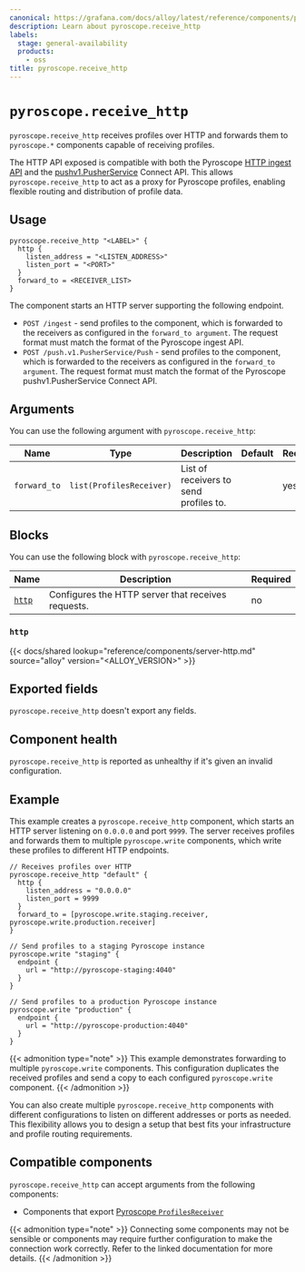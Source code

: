 ```yaml
---
canonical: https://grafana.com/docs/alloy/latest/reference/components/pyroscope/pyroscope.receive_http/
description: Learn about pyroscope.receive_http
labels:
  stage: general-availability
  products:
    - oss
title: pyroscope.receive_http
---
```


# `pyroscope.receive_http`

`pyroscope.receive_http` receives profiles over HTTP and forwards them to `pyroscope.*` components capable of receiving profiles.

The HTTP API exposed is compatible with both the Pyroscope [HTTP ingest API](https://grafana.com/docs/pyroscope/latest/reference-server-api/) and the [pushv1.PusherService](https://github.com/grafana/pyroscope/blob/main/api/push/v1/push.proto) Connect API.
This allows `pyroscope.receive_http` to act as a proxy for Pyroscope profiles, enabling flexible routing and distribution of profile data.

## Usage

```alloy
pyroscope.receive_http "<LABEL>" {
  http {
    listen_address = "<LISTEN_ADDRESS>"
    listen_port = "<PORT>"
  }
  forward_to = <RECEIVER_LIST>
}
```

The component starts an HTTP server supporting the following endpoint.

* `POST /ingest` - send profiles to the component, which is forwarded to the receivers as configured in the `forward_to argument`.
  The request format must match the format of the Pyroscope ingest API.
* `POST /push.v1.PusherService/Push` - send profiles to the component, which is forwarded to the receivers as configured in the `forward_to argument`.
  The request format must match the format of the Pyroscope pushv1.PusherService Connect API.

## Arguments

You can use the following argument with `pyroscope.receive_http`:

| Name         | Type                     | Description                            | Default | Required |
| ------------ | ------------------------ | -------------------------------------- | ------- | -------- |
| `forward_to` | `list(ProfilesReceiver)` | List of receivers to send profiles to. |         | yes      |

## Blocks

You can use the following block with `pyroscope.receive_http`:

| Name           | Description                                        | Required |
| -------------- | -------------------------------------------------- | -------- |
| [`http`][http] | Configures the HTTP server that receives requests. | no       |

[http]: #http

### `http`

{{< docs/shared lookup="reference/components/server-http.md" source="alloy" version="<ALLOY_VERSION>" >}}


## Exported fields

`pyroscope.receive_http` doesn't export any fields.

## Component health

`pyroscope.receive_http` is reported as unhealthy if it's given an invalid configuration.

## Example

This example creates a `pyroscope.receive_http` component, which starts an HTTP server listening on `0.0.0.0` and port `9999`.
The server receives profiles and forwards them to multiple `pyroscope.write` components, which write these profiles to different HTTP endpoints.

```alloy
// Receives profiles over HTTP
pyroscope.receive_http "default" {
  http {
    listen_address = "0.0.0.0"
    listen_port = 9999
  }
  forward_to = [pyroscope.write.staging.receiver, pyroscope.write.production.receiver]
}

// Send profiles to a staging Pyroscope instance
pyroscope.write "staging" {
  endpoint {
    url = "http://pyroscope-staging:4040"
  }
}

// Send profiles to a production Pyroscope instance
pyroscope.write "production" {
  endpoint {
    url = "http://pyroscope-production:4040"
  }
}
```

{{< admonition type="note" >}}
This example demonstrates forwarding to multiple `pyroscope.write` components.
This configuration duplicates the received profiles and send a copy to each configured `pyroscope.write` component.
{{< /admonition >}}

You can also create multiple `pyroscope.receive_http` components with different configurations to listen on different addresses or ports as needed.
This flexibility allows you to design a setup that best fits your infrastructure and profile routing requirements.

<!-- START GENERATED COMPATIBLE COMPONENTS -->

## Compatible components

`pyroscope.receive_http` can accept arguments from the following components:

- Components that export [Pyroscope `ProfilesReceiver`](../../../compatibility/#pyroscope-profilesreceiver-exporters)


{{< admonition type="note" >}}
Connecting some components may not be sensible or components may require further configuration to make the connection work correctly.
Refer to the linked documentation for more details.
{{< /admonition >}}

<!-- END GENERATED COMPATIBLE COMPONENTS -->
